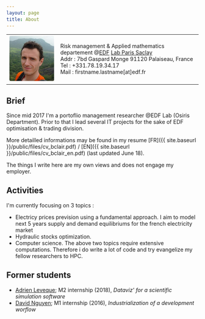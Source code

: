 ```yaml
---
layout: page
title: About
---
```

<p>
<table>
    <tr>
        <td><img src="/public/imgs/benoit_clair.jpg" alt="Hey there !"></td>
        <td> Risk management & Applied mathematics departement @<a href="https://www.edf.fr">EDF</a> <a href="https://goo.gl/maps/Apue8MnHjyj">Lab Paris Saclay</a><br/>
             Addr : 7bd Gaspard Monge 91120 Palaiseau, France<br/>
             Tel : +331.78.19.34.17<br/>
             Mail : firstname.lastname[at]edf.fr</td></tr></table></p>                                          

## Brief 

Since mid 2017 I'm a portoflio management researcher @EDF Lab (Osiris Department). Prior to that I lead several IT projects for the sake of EDF optimisation & trading division. 

More detailled informations may be found in my resume [FR]({{ site.baseurl }}/public/files/cv_bclair.pdf) / [EN]({{ site.baseurl }}/public/files/cv_bclair_en.pdf) (last updated June 18).


The things I write here are my own views and does not engage my employer. 


## Activities

I'm currently focusing on 3 topics : 
* Electricy prices prevision using a fundamental approach. I aim to model next 5 years supply and demand equilibriums for the french electricity market 
* Hydraulic stocks optimization. 
* Computer science. The above two topics require extensive computations. Therefore i do write a lot of code and try evangelize my fellow researchers to HPC. 


## Former students 
* [Adrien Leveque](https://www.linkedin.com/in/adrien-leveque/); M2 internship (2018), *Dataviz' for a scientific simulation software*
* [David Nguyen](https://www.linkedin.com/in/ecldavidnguyen/); M1 internship (2016), *Industrialization of a development worflow*
